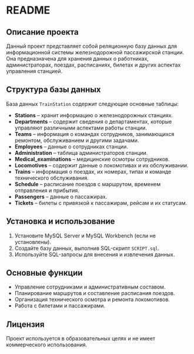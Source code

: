 # README

## Описание проекта
Данный проект представляет собой реляционную базу данных для информационной системы железнодорожной пассажирской станции. Она предназначена для хранения данных о работниках, администраторах, поездах, расписаниях, билетах и других аспектах управления станцией.

## Структура базы данных
База данных `TrainStation` содержит следующие основные таблицы:
- **Stations** – хранит информацию о железнодорожных станциях.
- **Departments** – содержит сведения о департаментах, которые управляют различными аспектами работы станции.
- **Teams** – информация о командах сотрудников, занимающихся ремонтом, обслуживанием и другими задачами.
- **Employees** – данные о сотрудниках станции.
- **Administration** – таблица администраторов станции.
- **Medical_examinations** – медицинские осмотры сотрудников.
- **Locomotives** – содержит данные о локомотивах и их обслуживании.
- **Trains** – информация о поездах, их номерах, типах и команде технического обслуживания.
- **Schedule** – расписание поездов с маршрутом, временем отправления и прибытия.
- **Passengers** – данные о пассажирах.
- **Tickets** – билеты с привязкой к пассажирам, рейсам и их статусам.

## Установка и использование
1. Установите MySQL Server и MySQL Workbench (если не установлены).
2. Создайте базу данных, выполнив SQL-скрипт `SCRIPT.sql`.
3. Используйте SQL-запросы для внесения и извлечения данных.

## Основные функции
- Управление сотрудниками и административным составом.
- Планирование маршрутов и составление расписания поездов.
- Организация технического осмотра и ремонта локомотивов.
- Работа с билетами и пассажирами.


## Лицензия
Проект используется в образовательных целях и не имеет коммерческого использования.

